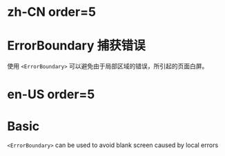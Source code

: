 # zh-CN order=5

# ErrorBoundary 捕获错误

使用 `<ErrorBoundary>` 可以避免由于局部区域的错误，所引起的页面白屏。

# en-US order=5

# Basic

`<ErrorBoundary>` can be used to avoid blank screen caused by local errors
